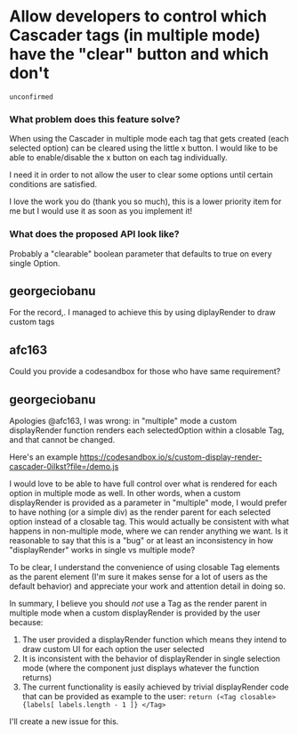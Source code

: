 # Allow developers to control which Cascader tags (in multiple mode) have the "clear" button and which don't

`unconfirmed`

### What problem does this feature solve?

When using the Cascader in multiple mode each tag that gets created (each selected option) can be cleared using the little x button. I would like to be able to enable/disable the x button on each tag individually.

I need it in order to not allow the user to clear some options until certain conditions are satisfied.

I love the work you do (thank you so much), this is a lower priority item for me but I would use it as soon as you implement it!

### What does the proposed API look like?

Probably a "clearable" boolean parameter that defaults to true on every single Option.

<!-- generated by ant-design-issue-helper. DO NOT REMOVE -->

## georgeciobanu

For the record,. I managed to achieve this by using diplayRender to draw custom tags

## afc163

Could you provide a codesandbox for those who have same requirement?

## georgeciobanu

Apologies @afc163, I was wrong: in "multiple" mode a custom displayRender function renders each selectedOption within a closable Tag, and that cannot be changed.

Here's an example https://codesandbox.io/s/custom-display-render-cascader-0ilkst?file=/demo.js

I would love to be able to have full control over what is rendered for each option in multiple mode as well. In other words, when a custom displayRender is provided as a parameter in "multiple" mode, I would prefer to have nothing (or a simple div) as the render parent for each selected option instead of a closable tag. This would actually be consistent with what happens in non-multiple mode, where we can render anything we want. Is it reasonable to say that this is a "bug" or at least an inconsistency in how "displayRender" works in single vs multiple mode?

To be clear, I understand the convenience of using closable Tag elements as the parent element (I'm sure it makes sense for a lot of users as the default behavior) and appreciate your work and attention detail in doing so.

In summary, I believe you should _not_ use a Tag as the render parent in multiple mode when a custom displayRender is provided by the user because:

1. The user provided a displayRender function which means they intend to draw custom UI for each option the user selected
2. It is inconsistent with the behavior of displayRender in single selection mode (where the component just displays whatever the function returns)
3. The current functionality is easily achieved by trivial displayRender code that can be provided as example to the user:
   `return (<Tag closable> {labels[ labels.length - 1 ]} </Tag>`

I'll create a new issue for this.

